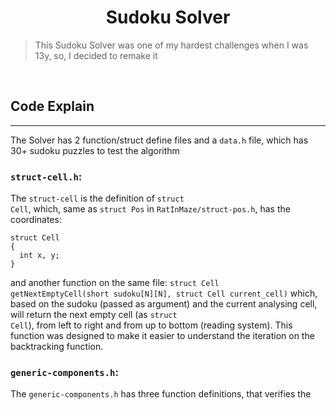 <h1 align="center">Sudoku Solver</h1>

> This Sudoku Solver was one of my hardest challenges when I was 13y, so, I decided to remake it

<br/>

## Code Explain

<hr>

The Solver has 2 function/struct define files and a <code>data.h</code> file, which has 30+ sudoku puzzles to test the algorithm

### <code>struct-cell.h</code>:

The <code>struct-cell</code> is the definition of <code>struct Cell</code>, which, same as <code>struct Pos</code> in <code>RatInMaze/struct-pos.h</code>, has the coordinates: 

```
struct Cell
{
  int x, y;  
}
```

and another function on the same file: <code>struct Cell getNextEmptyCell(short sudoku[N][N], struct Cell current_cell)</code> which, based on the sudoku (passed as argument) and the current analysing cell, 
will return the next empty cell (as <code>struct Cell</code>), from left to right and from up to bottom (reading system). This function was designed to make it easier to understand the iteration on the backtracking
function.

### <code>generic-components.h</code>:

The <code>generic-components.h</code> has three function definitions, that verifies the 
